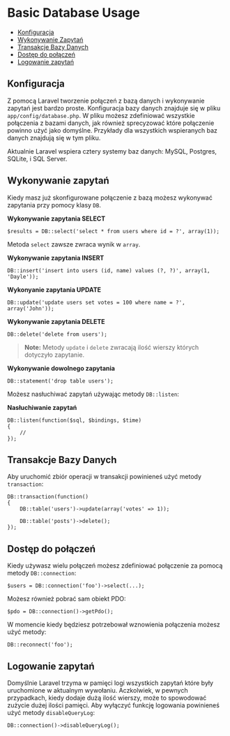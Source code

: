 # Basic Database Usage

- [Konfiguracja](#configuration)
- [Wykonywanie Zapytań](#running-queries)
- [Transakcje Bazy Danych](#database-transactions)
- [Dostęp do połączeń](#accessing-connections)
- [Logowanie zapytań](#query-logging)

<a name="configuration"></a>
## Konfiguracja

Z pomocą Laravel tworzenie połączeń z bazą danych i wykonywanie zapytań jest bardzo proste. Konfiguracja bazy danych znajduje się w pliku `app/config/database.php`. W pliku możesz zdefiniować wszystkie połączenia z bazami danych, jak również sprecyzować które połączenie powinno użyć jako domyślne. Przykłady dla wszystkich wspieranych baz danych znajdują się w tym pliku.

Aktualnie Laravel wspiera cztery systemy baz danych: MySQL, Postgres, SQLite, i SQL Server.

<a name="running-queries"></a>
## Wykonywanie zapytań

Kiedy masz już skonfigurowane połączenie z bazą możesz wykonywać zapytania przy pomocy klasy `DB`.

**Wykonywanie zapytania SELECT**

	$results = DB::select('select * from users where id = ?', array(1));

Metoda `select` zawsze zwraca wynik w `array`.

**Wykonywanie zapytania INSERT**

	DB::insert('insert into users (id, name) values (?, ?)', array(1, 'Dayle'));

**Wykonyanie zapytania UPDATE**

	DB::update('update users set votes = 100 where name = ?', array('John'));

**Wykonywanie zapytania DELETE**

	DB::delete('delete from users');

> **Note:** Metody `update` i `delete` zwracają ilość wierszy których dotyczyło zapytanie.

**Wykonywanie dowolnego zapytania**

	DB::statement('drop table users');

Możesz nasłuchiwać zapytań używając metody `DB::listen`:

**Nasłuchiwanie zapytań**

	DB::listen(function($sql, $bindings, $time)
	{
		//
	});

<a name="database-transactions"></a>
## Transakcje Bazy Danych

Aby uruchomić zbiór operacji w transakcji powinieneś użyć metody `transaction`:

	DB::transaction(function()
	{
		DB::table('users')->update(array('votes' => 1));

		DB::table('posts')->delete();
	});

<a name="accessing-connections"></a>
## Dostęp do połączeń

Kiedy używasz wielu połączeń możesz zdefiniować połączenie za pomocą metody `DB::connection`:

	$users = DB::connection('foo')->select(...);

Możesz również pobrać sam obiekt PDO:

	$pdo = DB::connection()->getPdo();

W momencie kiedy będziesz potrzebował wznowienia połączenia możesz użyć metody:

	DB::reconnect('foo');

<a name="query-logging"></a>
## Logowanie zapytań

Domyślnie Laravel trzyma w pamięci logi wszystkich zapytań które były uruchomione w aktualnym wywołaniu. Aczkolwiek, w pewnych przypadkach, kiedy dodaje dużą ilość wierszy, może to spowodować zużycie dużej ilości pamięci. Aby wyłączyć funkcję logowania powinieneś użyć metody `disableQueryLog`:

	DB::connection()->disableQueryLog();
